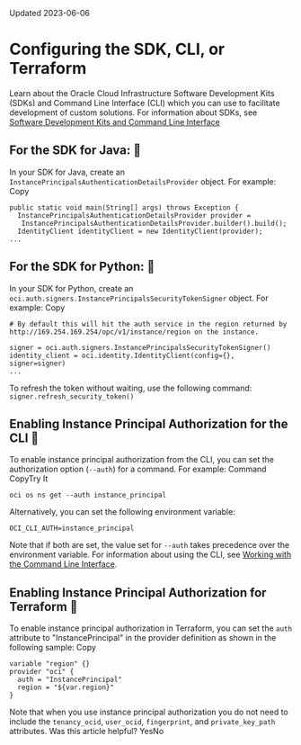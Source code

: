 Updated 2023-06-06
# Configuring the SDK, CLI, or Terraform
Learn about the Oracle Cloud Infrastructure Software Development Kits (SDKs) and Command Line Interface (CLI) which you can use to facilitate development of custom solutions.
For information about SDKs, see [Software Development Kits and Command Line Interface](https://docs.oracle.com/iaas/Content/API/Concepts/sdks.htm)
## For the SDK for Java: 🔗 
In your SDK for Java, create an `InstancePrincipalsAuthenticationDetailsProvider` object. For example:
Copy
```
public static void main(String[] args) throws Exception {
  InstancePrincipalsAuthenticationDetailsProvider provider =
   InstancePrincipalsAuthenticationDetailsProvider.builder().build();
  IdentityClient identityClient = new IdentityClient(provider);
...
```

## For the SDK for Python: 🔗 
In your SDK for Python, create an `oci.auth.signers.InstancePrincipalsSecurityTokenSigner` object. For example:
Copy
```
# By default this will hit the auth service in the region returned by http://169.254.169.254/opc/v1/instance/region on the instance.
			
signer = oci.auth.signers.InstancePrincipalsSecurityTokenSigner()
identity_client = oci.identity.IdentityClient(config={}, signer=signer)
...
```

To refresh the token without waiting, use the following command:
`signer.refresh_security_token()`
## Enabling Instance Principal Authorization for the CLI 🔗 
To enable instance principal authorization from the CLI, you can set the authorization option (`--auth`) for a command. For example:
Command
CopyTry It
```
oci os ns get --auth instance_principal
```

Alternatively, you can set the following environment variable:
```
OCI_CLI_AUTH=instance_principal
```

Note that if both are set, the value set for `--auth` takes precedence over the environment variable.
For information about using the CLI, see [Working with the Command Line Interface](https://docs.oracle.com/iaas/Content/API/Concepts/cliconcepts.htm).
## Enabling Instance Principal Authorization for Terraform 🔗 
To enable instance principal authorization in Terraform, you can set the `auth` attribute to "InstancePrincipal" in the provider definition as shown in the following sample:
Copy
```
variable "region" {}
provider "oci" {
  auth = "InstancePrincipal" 
  region = "${var.region}"
}

```

Note that when you use instance principal authorization you do not need to include the `tenancy_ocid`, `user_ocid`, `fingerprint`, and `private_key_path` attributes.
Was this article helpful?
YesNo

